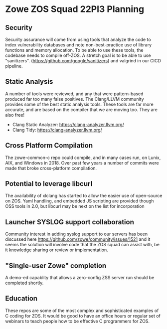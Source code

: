 # Zowe ZOS Squad 22PI3 Planning

## Security 

Security assurance will come from using tools that analyze the code to index vulnerability databases and note non-best-practice use of library functions and memory allocation.  To be able to use these tools, the codebase needs to compile off-ZOS.   A stretch goal is to be able to use "sanitizers".  (https://github.com/google/sanitizers) and valgrind in our CICD pipeline.  

## Static Analysis

A number of tools were reviewed, and any that were pattern-based produced far too many false positives.  The Clang/LLVM community provides some of the best static analysis tools.   These tools are far more accurate, and are based on the compiler that we are moving too.  They are also free!

- Clang Static Analyzer: https://clang-analyzer.llvm.org/
- Clang Tidy: https://clang-analyzer.llvm.org/

## Cross Platform Compilation

The zowe-common-c repo could compile, and in many cases run, on Lunix, AIX, and Windows in 2018.  Over past few years a number of commits were made that broke cross-platform compilation.  

## Potential to leverage libcurl

The availability of xlclang has started to allow the easier use of open-source on ZOS.  Yaml handling, and embedded JS scripting are provided though OSS tools in 2.0, but libcurl may be next on the list for incorporation

## Launcher SYSLOG support collaboration

Community interest in adding syslog support to our servers has been discussed here https://github.com/zowe/community/issues/1521 and it seems the solution will involve code that the ZOS squad can assist with, be it knowledge sharing or review or implementation.

## "Single-user Zowe" completion

A demo-ed capablity that allows a zero-config ZSS server run should be completed shortly.  

## Education

These repos are some of the most complex and sophisticated examples of C coding for ZOS.   It would be good to have an office hours or regular set of webinars to teach people how to be effective C programmers for ZOS.

